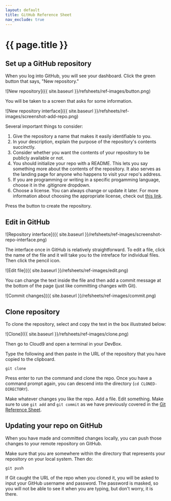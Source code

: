 ```yaml
---
layout: default
title: GitHub Reference Sheet
nav_exclude: true
---
```


# {{ page.title }}

## Set up a GitHub repository

When you log into GitHub, you will see your dashboard. 
Click the green button that says, "New repository."

![New repository]({{ site.baseurl }}/refsheets/ref-images/button.png)

You will be taken to a screen that asks for some information. 

![New repository interface]({{ site.baseurl }}/refsheets/ref-images/screenshot-add-repo.png)

Several important things to consider:

1. Give the repository a name that makes it easily identifiable to you.
2. In your description, explain the purpose of the repository's contents succinctly. 
3. Consider whether you want the contents of your repository to be publicly available or not. 
4. You should initialize your repo with a README. This lets you say something more about the contents of the repository. It also serves as the landing page for anyone who happens to visit your repo's address. 
5. If you are programming or writing in a specific progamming language, choose it in the .gitignore dropdown.
6. Choose a license. You can always change or update it later. For more information about choosing the appropriate license, check out [this link](http://choosealicense.com/). 

Press the button to create the repository. 

## Edit in GitHub

![Repository interface]({{ site.baseurl }}/refsheets/ref-images/screenshot-repo-interface.png)

The interface once in GitHub is relatively straightforward. 
To edit a file, click the name of the file and it will take you to the intreface for individual files. 
Then click the pencil icon. 

![Edit file]({{ site.baseurl }}/refsheets/ref-images/edit.png)

You can change the text inside the file and then add a commit message at the bottom of the page (just like committing changes with Git).

![Commit changes]({{ site.baseurl }}/refsheets/ref-images/commit.png)

## Clone repository

To clone the repository, select and copy the text in the box illustrated below: 

![Clone]({{ site.baseurl }}/refsheets/ref-images/clone.png)

Then go to Cloud9 and open a terminal in your DevBox. 

Type the following and then paste in the URL of the repository that you have copied to the clipboard. 

`git clone` 

Press enter to run the command and clone the repo. 
Once you have a command prompt again, you can descend into the directory (`cd CLONED-DIRECTORY`). 

Make whatever changes you like the repo. 
Add a file. 
Edit something. 
Make sure to use `git add` and `git commit` as we have previously covered in the [Git Reference Sheet](/refsheets/git-ref). 

## Updating your repo on GitHub

When you have made and committed changes locally, you can push those changes to your remote repository on GitHub. 

Make sure that you are somewhere within the directory that represents your repository on your local system. 
Then do: 

`git push`

If Git caught the URL of the repo when you cloned it, you will be asked to input your GitHub username and password. 
The password is masked, so you will not be able to see it when you are typing, but don't worry, it is there. 